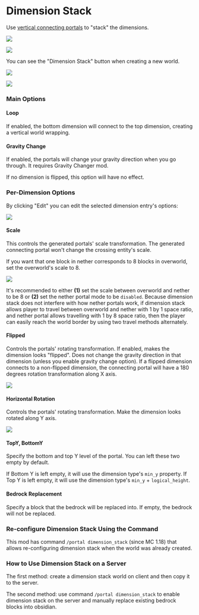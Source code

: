 # Dimension Stack

Use [vertical connecting portals](./Portals#vertical-dimension-connecting-portal) to "stack" the dimensions.



![](https://i.loli.net/2021/11/20/aui8vcNer9hAmgJ.png)

![](https://i.loli.net/2021/11/20/r7sUyN6Azm4qiaF.png)



You can see the "Dimension Stack" button when creating a new world.

![](https://i.loli.net/2021/11/20/helqg7vkcdML5n3.png)

![](https://s2.loli.net/2021/12/31/k5ghxSuULNtGK9V.png)



### Main Options

#### Loop

If enabled, the bottom dimension will connect to the top dimension, creating a vertical world wrapping.

#### Gravity Change

If enabled, the portals will change your gravity direction when you go through. It requires Gravity Changer mod.

If no dimension is flipped, this option will have no effect.

### Per-Dimension Options

By clicking "Edit" you can edit the selected dimension entry's options:

![](https://s2.loli.net/2021/12/31/9VBFmxTPLn17oRK.png)

#### Scale

This controls the generated portals' scale transformation. The generated connecting portal won't change the crossing entity's scale.

If you want that one block in nether corresponds to 8 blocks in overworld, set the overworld's scale to 8.

![](https://i.loli.net/2021/11/20/ywnkEq6F4pQS7Ha.png)

It's recommended to either **(1)** set the scale between overworld and nether to be 8 or **(2)** set the nether portal mode to be `disabled`. Because dimension stack does not interfere with how nether portals work, if dimension stack allows player to travel between overworld and nether with 1 by 1 space ratio, and nether portal allows travelling with 1 by 8 space ratio, then the player can easily reach the world border by using two travel methods alternately.

#### Flipped

Controls the portals' rotating transformation. If enabled, makes the dimension looks "flipped". Does not change the gravity direction in that dimension (unless you enable gravity change option). If a flipped dimension connects to a non-flipped dimension, the connecting portal will have a 180 degrees rotation transformation along X axis.

![](https://i.loli.net/2021/11/20/pXxmBnrQd2CbVIE.png)

#### Horizontal Rotation

Controls the portals' rotating transformation. Make the dimension looks rotated along Y axis.

![](https://i.loli.net/2021/11/20/Fnv4GOCW8A3wiJM.png)

#### TopY, BottomY

Specify the bottom and top Y level of the portal. You can left these two empty by default.

If Bottom Y is left empty, it will use the dimension type's `min_y` property. If Top Y is left empty, it will use the dimension type's `min_y` + `logical_height`.

#### Bedrock Replacement

Specify a block that the bedrock will be replaced into. If empty, the bedrock will not be replaced.

### Re-configure Dimension Stack Using the Command

This mod has command `/portal dimension_stack` (since MC 1.18) that allows re-configuring dimension stack when the world was already created.

### How to Use Dimension Stack on a Server

The first method: create a dimension stack world on client and then copy it to the server.

The second method: use command `/portal dimension_stack` to enable dimension stack on the server and manually replace existing bedrock blocks into obsidian.



